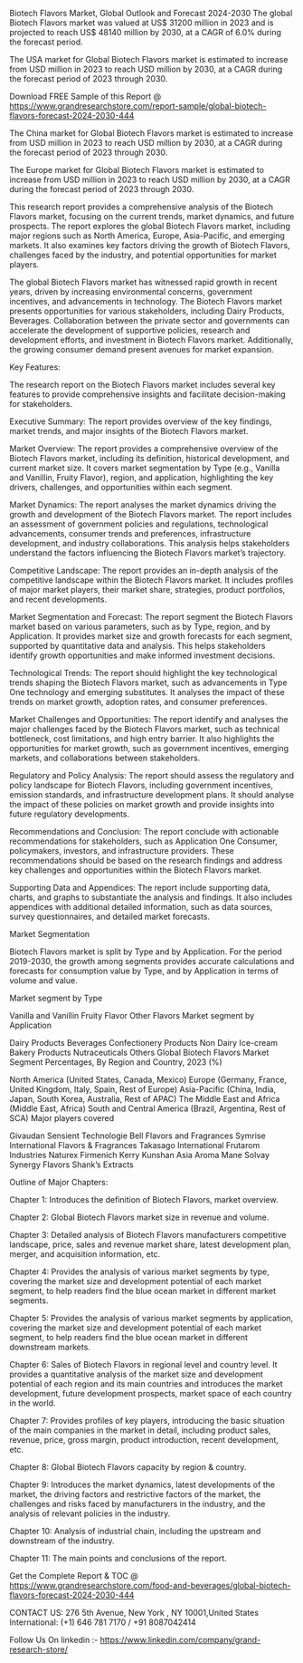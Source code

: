 Biotech Flavors Market, Global Outlook and Forecast 2024-2030
The global Biotech Flavors market was valued at US$ 31200 million in 2023 and is projected to reach US$ 48140 million by 2030, at a CAGR of 6.0% during the forecast period.

The USA market for Global Biotech Flavors market is estimated to increase from USD million in 2023 to reach USD million by 2030, at a CAGR during the forecast period of 2023 through 2030.

Download FREE Sample of this Report @ https://www.grandresearchstore.com/report-sample/global-biotech-flavors-forecast-2024-2030-444

The China market for Global Biotech Flavors market is estimated to increase from USD million in 2023 to reach USD million by 2030, at a CAGR during the forecast period of 2023 through 2030.

The Europe market for Global Biotech Flavors market is estimated to increase from USD million in 2023 to reach USD million by 2030, at a CAGR during the forecast period of 2023 through 2030.

This research report provides a comprehensive analysis of the Biotech Flavors market, focusing on the current trends, market dynamics, and future prospects. The report explores the global Biotech Flavors market, including major regions such as North America, Europe, Asia-Pacific, and emerging markets. It also examines key factors driving the growth of Biotech Flavors, challenges faced by the industry, and potential opportunities for market players.

The global Biotech Flavors market has witnessed rapid growth in recent years, driven by increasing environmental concerns, government incentives, and advancements in technology. The Biotech Flavors market presents opportunities for various stakeholders, including Dairy Products, Beverages. Collaboration between the private sector and governments can accelerate the development of supportive policies, research and development efforts, and investment in Biotech Flavors market. Additionally, the growing consumer demand present avenues for market expansion.

Key Features:

The research report on the Biotech Flavors market includes several key features to provide comprehensive insights and facilitate decision-making for stakeholders.

Executive Summary: The report provides overview of the key findings, market trends, and major insights of the Biotech Flavors market.

Market Overview: The report provides a comprehensive overview of the Biotech Flavors market, including its definition, historical development, and current market size. It covers market segmentation by Type (e.g., Vanilla and Vanillin, Fruity Flavor), region, and application, highlighting the key drivers, challenges, and opportunities within each segment.

Market Dynamics: The report analyses the market dynamics driving the growth and development of the Biotech Flavors market. The report includes an assessment of government policies and regulations, technological advancements, consumer trends and preferences, infrastructure development, and industry collaborations. This analysis helps stakeholders understand the factors influencing the Biotech Flavors market’s trajectory.

Competitive Landscape: The report provides an in-depth analysis of the competitive landscape within the Biotech Flavors market. It includes profiles of major market players, their market share, strategies, product portfolios, and recent developments.

Market Segmentation and Forecast: The report segment the Biotech Flavors market based on various parameters, such as by Type, region, and by Application. It provides market size and growth forecasts for each segment, supported by quantitative data and analysis. This helps stakeholders identify growth opportunities and make informed investment decisions.

Technological Trends: The report should highlight the key technological trends shaping the Biotech Flavors market, such as advancements in Type One technology and emerging substitutes. It analyses the impact of these trends on market growth, adoption rates, and consumer preferences.

Market Challenges and Opportunities: The report identify and analyses the major challenges faced by the Biotech Flavors market, such as technical bottleneck, cost limitations, and high entry barrier. It also highlights the opportunities for market growth, such as government incentives, emerging markets, and collaborations between stakeholders.

Regulatory and Policy Analysis: The report should assess the regulatory and policy landscape for Biotech Flavors, including government incentives, emission standards, and infrastructure development plans. It should analyse the impact of these policies on market growth and provide insights into future regulatory developments.

Recommendations and Conclusion: The report conclude with actionable recommendations for stakeholders, such as Application One Consumer, policymakers, investors, and infrastructure providers. These recommendations should be based on the research findings and address key challenges and opportunities within the Biotech Flavors market.

Supporting Data and Appendices: The report include supporting data, charts, and graphs to substantiate the analysis and findings. It also includes appendices with additional detailed information, such as data sources, survey questionnaires, and detailed market forecasts.

Market Segmentation

Biotech Flavors market is split by Type and by Application. For the period 2019-2030, the growth among segments provides accurate calculations and forecasts for consumption value by Type, and by Application in terms of volume and value.

Market segment by Type

Vanilla and Vanillin
Fruity Flavor
Other Flavors
Market segment by Application

Dairy Products
Beverages
Confectionery Products
Non Dairy Ice-cream
Bakery Products
Nutraceuticals
Others
Global Biotech Flavors Market Segment Percentages, By Region and Country, 2023 (%)

North America (United States, Canada, Mexico)
Europe (Germany, France, United Kingdom, Italy, Spain, Rest of Europe)
Asia-Pacific (China, India, Japan, South Korea, Australia, Rest of APAC)
The Middle East and Africa (Middle East, Africa)
South and Central America (Brazil, Argentina, Rest of SCA)
Major players covered

Givaudan
Sensient Technologie
Bell Flavors and Fragrances
Symrise
International Flavors & Fragrances
Takasago International
Frutarom Industries
Naturex
Firmenich
Kerry
Kunshan Asia Aroma
Mane
Solvay
Synergy Flavors
Shank’s Extracts

Outline of Major Chapters:

Chapter 1: Introduces the definition of Biotech Flavors, market overview.

Chapter 2: Global Biotech Flavors market size in revenue and volume.

Chapter 3: Detailed analysis of Biotech Flavors manufacturers competitive landscape, price, sales and revenue market share, latest development plan, merger, and acquisition information, etc.

Chapter 4: Provides the analysis of various market segments by type, covering the market size and development potential of each market segment, to help readers find the blue ocean market in different market segments.

Chapter 5: Provides the analysis of various market segments by application, covering the market size and development potential of each market segment, to help readers find the blue ocean market in different downstream markets.

Chapter 6: Sales of Biotech Flavors in regional level and country level. It provides a quantitative analysis of the market size and development potential of each region and its main countries and introduces the market development, future development prospects, market space of each country in the world.

Chapter 7: Provides profiles of key players, introducing the basic situation of the main companies in the market in detail, including product sales, revenue, price, gross margin, product introduction, recent development, etc.

Chapter 8: Global Biotech Flavors capacity by region & country.

Chapter 9: Introduces the market dynamics, latest developments of the market, the driving factors and restrictive factors of the market, the challenges and risks faced by manufacturers in the industry, and the analysis of relevant policies in the industry.

Chapter 10: Analysis of industrial chain, including the upstream and downstream of the industry.

Chapter 11: The main points and conclusions of the report.

Get the Complete Report & TOC @ https://www.grandresearchstore.com/food-and-beverages/global-biotech-flavors-forecast-2024-2030-444

CONTACT US:
276 5th Avenue, New York , NY 10001,United States
International: (+1) 646 781 7170 / +91 8087042414

Follow Us On linkedin :- https://www.linkedin.com/company/grand-research-store/
